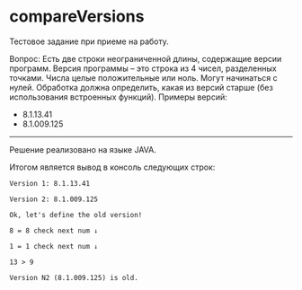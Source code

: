 # compareVersions

Тестовое задание при приеме на работу.

Вопрос: Есть две строки неограниченной длины, содержащие версии программ.
Версия программы – это строка из 4 чисел, разделенных точками. Числа целые положительные или ноль. 
Могут начинаться с нулей. Обработка должна определить, какая из версий старше (без использования встроенных функций).
Примеры версий:
* 8.1.13.41
* 8.1.009.125
***
Решение реализовано на языке JAVA.

Итогом является вывод в консоль следующих строк:
```
Version 1: 8.1.13.41

Version 2: 8.1.009.125

Ok, let's define the old version!

8 = 8 check next num ↓

1 = 1 check next num ↓

13 > 9

Version N2 (8.1.009.125) is old.
```
